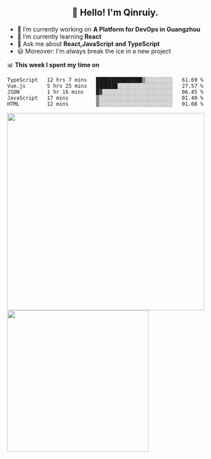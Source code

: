 <h2 align="center">👋 Hello! I'm Qinruiy.</h2>


- 🔭 I’m currently working on **A Platform for DevOps in Guangzhou**
- 🌱 I’m currently learning **React**
- 💬 Ask me about **React,JavaScript and TypeScript**
- 😃 Moreover: I'm always break the ice in a new project

📊 **This week I spent my time on**

<!--START_SECTION:waka-->
```text
TypeScript   12 hrs 7 mins   ███████████████▒░░░░░░░░░   61.69 % 
Vue.js       5 hrs 25 mins   ███████░░░░░░░░░░░░░░░░░░   27.57 % 
JSON         1 hr 16 mins    █▓░░░░░░░░░░░░░░░░░░░░░░░   06.45 % 
JavaScript   17 mins         ▒░░░░░░░░░░░░░░░░░░░░░░░░   01.49 % 
HTML         12 mins         ▒░░░░░░░░░░░░░░░░░░░░░░░░   01.08 % 
```
<!--END_SECTION:waka-->

<p>
<img align="left" width="460" src="https://github-readme-stats.vercel.app/api?username=Qinruiy&custom_title=Qrinruiy's Github Stats&theme=graywhite&hide_border=true"/> <img align="left" width="330" src="https://github-readme-stats.vercel.app/api/top-langs/?username=Qinruiy&layout=compact&theme=graywhite&hide_border=true"/>
</p>
